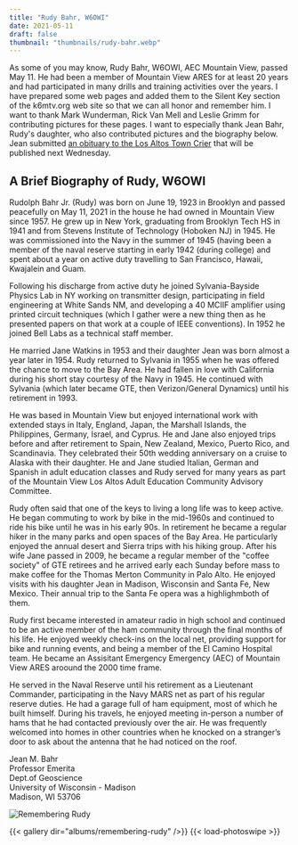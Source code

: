 ```yaml
---
title: "Rudy Bahr, W6OWI"
date: 2021-05-11
draft: false
thumbnail: "thumbnails/rudy-bahr.webp"
---
```


As some of you may know, Rudy Bahr, W6OWI, AEC Mountain View, passed May 11. He had been a member of Mountain View ARES for at least 20 years and had participated in many drills and training activities over the years. I have prepared some web pages and added them to the Silent Key section of the k6mtv.org web site so that we can all honor and remember him. I want to thank Mark Wunderman, Rick Van Mell and Leslie Grimm for contributing pictures for these pages. I want to especially thank Jean Bahr, Rudy's daughter, who also contributed pictures and the biography below. Jean submitted [an obituary to the Los Altos Town Crier](https://www.losaltosonline.com/people/obituaries/rudolph-bahr-jr/article_31c42bb4-bd7a-11eb-a2ec-b36e8402579e.html) that will be published next Wednesday.

## A Brief Biography of Rudy, W6OWI

Rudolph Bahr Jr. (Rudy) was born on June 19, 1923 in Brooklyn and passed peacefully on May 11, 2021 in the house he had owned in Mountain View since 1957. He grew up in New York, graduating from Brooklyn Tech HS in 1941 and from Stevens Institute of Technology (Hoboken NJ) in 1945.
He was commissioned into the Navy in the summer of 1945 (having been a member of the naval reserve starting in early 1942 (during college) and spent about a year on active duty travelling to San Francisco, Hawaii, Kwajalein and Guam.

Following his discharge from active duty he joined Sylvania-Bayside Physics Lab in NY working on transmitter design, participating in field engineering at White Sands NM, and developing a 40 MCIIF amplifier using printed circuit techniques (which I gather were a new thing then as he presented papers on that work at a couple of IEEE conventions). In 1952 he joined Bell Labs as a technical staff member.

He married Jane Watkins in 1953 and their daughter Jean was born almost a year later in 1954. Rudy returned to Sylvania in 1955 when he was offered the chance to move to the Bay Area. He had fallen in love with California during his short stay courtesy of the Navy in 1945. He continued with Sylvania (which later became GTE, then Verizon/General Dynamics) until his retirement in 1993.

He was based in Mountain View but enjoyed international work with extended stays in Italy, England, Japan, the Marshall Islands, the Philippines, Germany, Israel, and Cyprus. He and Jane also enjoyed trips before and after retirement to Spain, New Zealand, Mexico, Puerto Rico, and Scandinavia. They celebrated their 50th wedding anniversary on a cruise to Alaska with their daughter. He and Jane studied Italian, German and Spanish in adult education classes and Rudy served for many years as part of the Mountain View Los Altos Adult Education Community Advisory Committee.

Rudy often said that one of the keys to living a long life was to keep active. He began commuting to work by bike in the mid-1960s and continued to ride his bike until he was in his early 90s. In retirement he became a regular hiker in the many parks and open spaces of the Bay Area. He particularly enjoyed the annual desert and Sierra trips with his hiking group. After his wife Jane passed in 2009, he became a regular member of the "coffee society" of GTE retirees and he arrived early each Sunday before mass to make coffee for the Thomas Merton Community in Palo Alto. He enjoyed visits with his daughter Jean in Madison, Wisconsin and Santa Fe, New Mexico. Their annual trip to the Santa Fe opera was a highlighmboth of them.

Rudy first became interested in amateur radio in high school and continued to be an active member of the ham community through the final months of his life. He enjoyed weekly check-ins on the local net, providing support for bike and running events, and being a member of the El Camino Hospital team. He became an Assisitant Emergency Emergency (AEC) of Mountain View ARES aroound the 2000 time frame.

He served in the Naval Reserve until his retirement as a Lieutenant Commander, participating in the Navy MARS net as part of his regular reserve duties. He had a garage full of ham equipment, most of which he built himself. During his travels, he enjoyed meeting in-person a number of hams that he had contacted previously over the air. He was frequently welcomed into homes in other countries when he knocked on a stranger’s door to ask about the antenna that he had noticed on the roof.

Jean M. Bahr  
Professor Emerita  
Dept.of Geoscience  
University of Wisconsin - Madison  
Madison, WI 53706

![Remembering Rudy](../remembering-rudy-bahr.jpg)

{{< gallery dir="albums/remembering-rudy" />}} {{< load-photoswipe >}}
